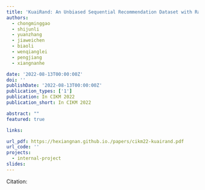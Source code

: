 ```yaml
---
title: 'KuaiRand: An Unbiased Sequential Recommendation Dataset with Randomly Exposed Videos'
authors:
  - chongminggao
  - shijunli
  - yuanzhang
  - jiaweichen
  - biaoli
  - wenqianglei
  - pengjiang
  - xiangnanhe

date: '2022-08-13T00:00:00Z'
doi: ''
publishDate: '2022-08-13T00:00:00Z'
publication_types: ['1']
publication: In CIKM 2022 
publication_short: In CIKM 2022 

abstract: ""
featured: true

links:

url_pdf: https://hexiangnan.github.io./papers/cikm22-kuairand.pdf
url_code: ''
projects:
  - internal-project
slides:
---
```




Citation:
